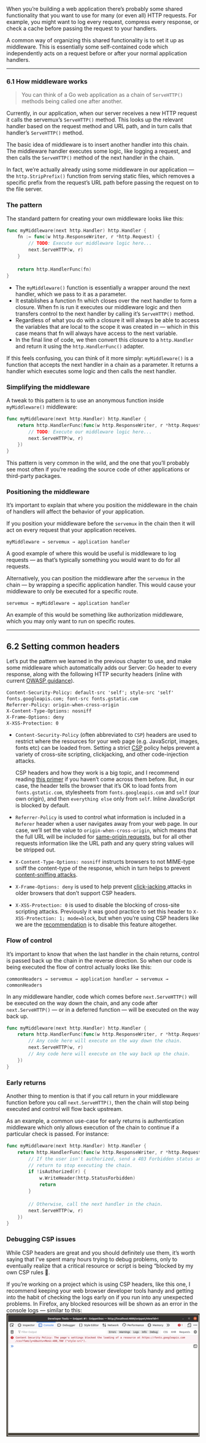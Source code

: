 When you’re building a web application there’s probably some shared functionality that you want to use for many (or even all) HTTP requests. For example, you might want to log every request, compress every response, or check a cache before passing the request to your handlers.

A common way of organizing this shared functionality is to set it up as middleware. This is essentially some self-contained code which independently acts on a request before or after your normal application handlers.

---
### 6.1 How middleware works
> You can think of a Go web application as a chain of `ServeHTTP()` methods being called one after another.

Currently, in our application, when our server receives a new HTTP request it calls the servemux’s `ServeHTTP()` method. This looks up the relevant handler based on the request method and URL path, and in turn calls that handler’s `ServeHTTP()` method.

The basic idea of middleware is to insert another handler into this chain. The middleware handler executes some logic, like logging a request, and then calls the `ServeHTTP()` method of the next handler in the chain.

In fact, we’re actually already using some middleware in our application — the `http.StripPrefix()` function from serving static files, which removes a specific prefix from the request’s URL path before passing the request on to the file server.

### The pattern
The standard pattern for creating your own middleware looks like this:
```go
func myMiddleware(next http.Handler) http.Handler {
    fn := func(w http.ResponseWriter, r *http.Request) {
        // TODO: Execute our middleware logic here...
        next.ServeHTTP(w, r)
    }

    return http.HandlerFunc(fn)
}
```

- The `myMiddleware()` function is essentially a wrapper around the next handler, which we pass to it as a parameter.
- It establishes a function fn which closes over the next handler to form a closure. When fn is run it executes our middleware logic and then transfers control to the next handler by calling it’s `ServeHTTP()` method.
- Regardless of what you do with a closure it will always be able to access the variables that are local to the scope it was created in — which in this case means that fn will always have access to the next variable.
- In the final line of code, we then convert this closure to a `http.Handler` and return it using the `http.HandlerFunc()` adapter.

If this feels confusing, you can think of it more simply: `myMiddleware()` is a function that accepts the next handler in a chain as a parameter. It returns a handler which executes some logic and then calls the next handler.

### Simplifying the middleware
A tweak to this pattern is to use an anonymous function inside `myMiddleware()` middleware:
```go   
func myMiddleware(next http.Handler) http.Handler {
    return http.HandlerFunc(func(w http.ResponseWriter, r *http.Request) {
        // TODO: Execute our middleware logic here...
        next.ServeHTTP(w, r)
    })
}
```
This pattern is very common in the wild, and the one that you’ll probably see most often if you’re reading the source code of other applications or third-party packages.

### Positioning the middleware
It’s important to explain that where you position the middleware in the chain of handlers will affect the behavior of your application.

If you position your middleware before the `servemux` in the chain then it will act on every request that your application receives.
```
myMiddleware → servemux → application handler
```

A good example of where this would be useful is middleware to log requests — as that’s typically something you would want to do for all requests.

Alternatively, you can position the middleware after the `servemux` in the chain — by wrapping a specific application handler. This would cause your middleware to only be executed for a specific route.
```
servemux → myMiddleware → application handler
```

An example of this would be something like authorization middleware, which you may only want to run on specific routes.

---
## 6.2 Setting common headers
Let’s put the pattern we learned in the previous chapter to use, and make some middleware which automatically adds our Server: Go header to every response, along with the following HTTP security headers (inline with current [OWASP guidance](https://owasp.org/www-project-secure-headers/)).

```
Content-Security-Policy: default-src 'self'; style-src 'self' fonts.googleapis.com; font-src fonts.gstatic.com
Referrer-Policy: origin-when-cross-origin
X-Content-Type-Options: nosniff
X-Frame-Options: deny
X-XSS-Protection: 0
```
- `Content-Security-Policy` (often abbreviated to `CSP`) headers are used to restrict where the resources for your web page (e.g. JavaScript, images, fonts etc) can be loaded from. Setting a strict [CSP](https://developer.mozilla.org/en-US/docs/Web/HTTP/CSP) policy helps prevent a variety of cross-site scripting, clickjacking, and other code-injection attacks.

    CSP headers and how they work is a big topic, and I recommend reading [this primer](https://developer.mozilla.org/en-US/docs/Web/HTTP/CSP) if you haven’t come across them before. But, in our case, the header tells the browser that it’s OK to load fonts from `fonts.gstatic.com`, stylesheets from `fonts.googleapis.com` and `self` (our own origin), and then `everything else` only from `self`. Inline JavaScript is blocked by default.
- `Referrer-Policy` is used to control what information is included in a `Referer` header when a user navigates away from your web page. In our case, we’ll set the value to `origin-when-cross-origin`, which means that the full URL will be included for [same-origin requests](https://developer.mozilla.org/en-US/docs/Web/Security/Same-origin_policy), but for all other requests information like the URL path and any query string values will be stripped out.
- `X-Content-Type-Options: nosniff` instructs browsers to not MIME-type sniff the content-type of the response, which in turn helps to prevent [content-sniffing attacks](https://security.stackexchange.com/questions/7506/using-file-extension-and-mime-type-as-output-by-file-i-b-combination-to-dete/7531#7531).
- `X-Frame-Options: deny` is used to help prevent [click-jacking ](https://developer.mozilla.org/en-US/docs/Web/Security/Types_of_attacks#click-jacking) attacks in older browsers that don’t support CSP headers.
- `X-XSS-Protection: 0` is used to disable the blocking of cross-site scripting attacks. Previously it was good practice to set this header to `X-XSS-Protection: 1; mode=block`, but when you’re using CSP headers like we are the [recommendation](https://owasp.org/www-project-secure-headers/#x-xss-protection) is to disable this feature altogether.

### Flow of control
It’s important to know that when the last handler in the chain returns, control is passed back up the chain in the reverse direction. So when our code is being executed the flow of control actually looks like this:
```
commonHeaders → servemux → application handler → servemux → commonHeaders
```

In any middleware handler, code which comes before `next.ServeHTTP()` will be executed on the way down the chain, and any code after `next.ServeHTTP()` — or in a deferred function — will be executed on the way back up.
```go
func myMiddleware(next http.Handler) http.Handler {
    return http.HandlerFunc(func(w http.ResponseWriter, r *http.Request) {
        // Any code here will execute on the way down the chain.
        next.ServeHTTP(w, r)
        // Any code here will execute on the way back up the chain.
    })
}
```

### Early returns
Another thing to mention is that if you call return in your middleware function before you call `next.ServeHTTP()`, then the chain will stop being executed and control will flow back upstream.

As an example, a common use-case for early returns is authentication middleware which only allows execution of the chain to continue if a particular check is passed. For instance:

```go
func myMiddleware(next http.Handler) http.Handler {
    return http.HandlerFunc(func(w http.ResponseWriter, r *http.Request) {
        // If the user isn't authorized, send a 403 Forbidden status and
        // return to stop executing the chain.
        if !isAuthorized(r) {
            w.WriteHeader(http.StatusForbidden)
            return
        }

        // Otherwise, call the next handler in the chain.
        next.ServeHTTP(w, r)
    })
}
```

### Debugging CSP issues
While CSP headers are great and you should definitely use them, it’s worth saying that I’ve spent many hours trying to debug problems, only to eventually realize that a critical resource or script is being “blocked by my own CSP rules 🤦.

If you’re working on a project which is using CSP headers, like this one, I recommend keeping your web browser developer tools handy and getting into the habit of checking the logs early on if you run into any unexpected problems. In Firefox, any blocked resources will be shown as an error in the console logs — similar to this:
![CSP-err](CSP-err.png)